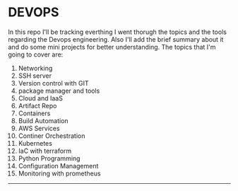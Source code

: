 # DEVOPS
In this repo I'll be tracking everthing I went thorugh the topics and the tools regarding the Devops engineering. 
Also I'll add the brief summary about it and do some mini projects for better understanding. 
The topics that I'm going to cover are: 
1. Networking
2. SSH server
3. Version control with GIT
4. package manager and tools
5. Cloud and IaaS 
6. Artifact Repo 
7. Containers
8. Build Automation
9. AWS Services
10. Continer Orchestration 
11. Kubernetes
12. IaC with terraform 
13. Python Programming
14. Configuration Management 
15. Monitoring with prometheus 
___________________________________
